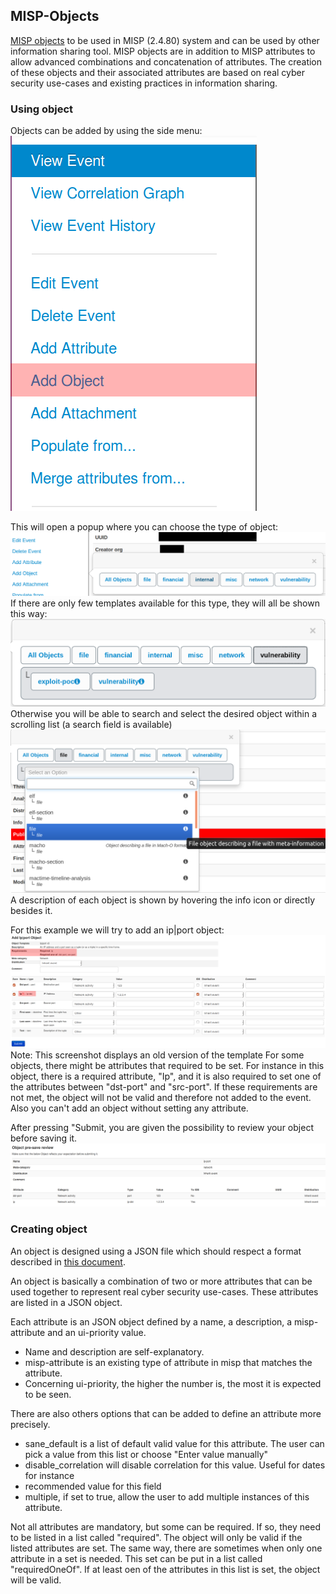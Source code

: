 <!-- toc -->

## MISP-Objects

[MISP objects](https://github.com/MISP/misp-objects) to be used in MISP (2.4.80) system and can be used by other information sharing tool. MISP objects are in addition to MISP attributes to allow advanced combinations and concatenation of attributes. The creation of these objects and their associated attributes are based on real cyber security use-cases and existing practices in information sharing.

### Using object

Objects can be added by using the side menu:  
![This menu allows you to add objects.](figures/add_object.png)

This will open a popup where you can choose the type of object:  
![Object Popup](figures/select_obj_cat.png)  
If there are only few templates available for this type, they will all be shown this way:
![Object Popup All](figures/select_object1.png)
Otherwise you will be able to search and select the desired object within a scrolling list (a search field is available)
 ![Object Popup All](figures/select_object2.png)
A description of each object is shown by hovering the info icon or directly besides it.

For this example we will try to add an ip|port object:  
![ip|port form](figures/object_ipport.png)  
Note: This screenshot displays an old version of the template
For some objects, there might be attributes that required to be set. For instance in this object, there is a required attribute, "Ip", and it is also required to set one of the attributes between "dst-port" and "src-port". If these requirements are not met, the object will not be valid and therefore not added to the event. Also you can't add an object without setting any attribute.   

After pressing "Submit, you are given the possibility to review your object before saving it.  
![object preview](figures/object_preview.png)

### Creating object

An object is designed using a JSON file which should respect a format described in [this document](https://github.com/MISP/misp-objects/blob/master/schema_objects.json).

An object is basically a combination of two or more attributes that can be used together to represent real cyber security use-cases. These attributes are listed in a JSON object.

Each attribute is an JSON object defined by a name, a description, a misp-attribute and an ui-priority value.
- Name and description are self-explanatory.
- misp-attribute is an existing type of attribute in misp that matches the attribute.
- Concerning ui-priority, the higher the number is, the most it is expected to be seen.

There are also others options that can be added to define an attribute more precisely.
- sane_default is a list of default valid value for this attribute. The user can pick a value from this list or choose "Enter value manually"
- disable_correlation will disable correlation for this value. Useful for dates for instance
- recommended value for this field
- multiple, if set to true, allow the user to add multiple instances of this attribute.

Not all attributes are mandatory, but some can be required. If so, they need to be listed in a list called "required". The object will only be valid if the listed attributes are set.
The same way, there are sometimes when only one attribute in a set is needed. This set can be put in a list called "requiredOneOf". If at least oen of the attributes in this list is set, the object will be valid.
